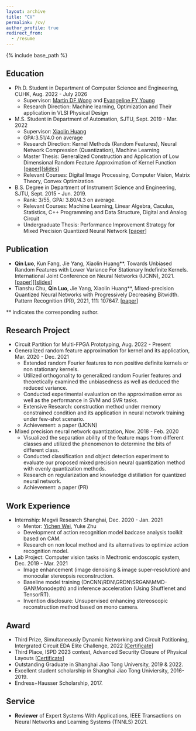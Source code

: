 ```yaml
---
layout: archive
title: "CV"
permalink: /cv/
author_profile: true
redirect_from:
  - /resume
---
```


{% include base_path %}

Education
------
+ Ph.D. Student in Department of Computer Science and Engineering, CUHK, Aug. 2022 - July 2026
   + Supervisor: [Martin DF Wong](https://ece.illinois.edu/about/directory/faculty/mdfwong) and [Evangeline FY Young](http://www.cse.cuhk.edu.hk/~fyyoung/)
   + Research Direction: Machine learning, Optimization and Their application in VLSI Physical Design
+ M.S. Student in Department of Automation, SJTU, Sept. 2019 - Mar. 2022
   + Supervisor: [Xiaolin Huang](https://automation.sjtu.edu.cn/xiaolin)
   + GPA:3.51/4.0 on average
   + Research Direction: Kernel Methods (Random Features), Neural Network Compression (Quantization), Machine Learning
   + Master Thesis: Generalized Construction and Application of Low Dimensional Random Feature Approximation of Kernel Function [[paper](https://drive.google.com/file/d/1sKAXCBjSO1FvcKwXsUAQQulff_f1ZbZJ/view?usp=sharing)][[slides](https://drive.google.com/file/d/1W8qjp79tzFN9F7hexV89leeMYUZSgN9d/view?usp=sharing)]
   + Relevant Courses: Digital Image Processing, Computer Vision, Matrix Theory, Convex Optimization
+ B.S. Degree in Department of Instrument Science and Engineering, SJTU, Sept. 2015 - Jun. 2019.
   + Rank: 3/55, GPA: 3.80/4.3 on average.
   + Relevant Courses: Machine Learning, Linear Algebra, Caculus, Statistics, C++ Programming and Data Structure, Digital and Analog Circuit
   + Undergraduate Thesis: Performance Improvement Strategy for Mixed Precision Quantized Neural Network [[paper](https://drive.google.com/file/d/1Dl_F9pLoDUTiqUdED9yzPPgcNDKzPWNu/view?usp=sharing)]

Publication
------
+ **Qin Luo**, Kun Fang, Jie Yang, Xiaolin Huang\*\*. Towards Unbiased Random Features with Lower Variance For Stationary Indefinite Kernels. International Joint Conference on Neural Networks (IJCNN), 2021. [[paper](https://ieeexplore.ieee.org/document/9533863)][[[slides](https://drive.google.com/file/d/1tkrcO1uE_ONpqyFeJon7XAjj5pKHPaRS/view?usp=sharing)]
+ Tianshu Chu, **Qin Luo**, Jie Yang, Xiaolin Huang\*\*, Mixed-precision Quantized Neural Networks with Progressively Decreasing Bitwidth. Pattern Recognition (PR), 2021, 111: 107647. [[paper](https://www.sciencedirect.com/science/article/pii/S0031320320304507)]

\*\* indicates the corresponding author.

Research Project
-----
+ Circuit Partition for Multi-FPGA Prototyping, Aug. 2022 - Present
+ Generalized random feature approximation for kernel and its application, Mar. 2020 - Dec. 2021
  + Extended random Fourier features to non positive definite kernels or non stationary kernels.
  + Utilized orthogonality to generalized random Fourier features and theoretically examined the unbiasedness as well as deduced the reduced variance.
  + Conducted experimental evaluation on the approximation error as well as the performance in SVM and SVR tasks.
  + Extensive Research: construction method under memory constrained condition and its application in neural network training under few-shot scenario.
  + Achievement: a paper (IJCNN)
+ Mixed precision neural network quantization, Nov. 2018 - Feb. 2020
  + Visualized the separation ability of the feature maps from different classes and utilized the phenomenon to determine the bits of different class.
  + Conducted classification and object detection experiment to evaluate our proposed mixed precision neural quantization method with evenly quantization methods.
  + Research on regularization and knowledge distillation for quantized neural network.
  + Achievement: a paper (PR)

Work Experience
-----
+ Internship: Megvii Research Shanghai, Dec. 2020 - Jan. 2021
   + Mentor: [Yichen Wei](https://yichenwei.github.io/), Yuke Zhu
   + Development of action recognition model badcase analysis toolkit based on CAM.
   + Research on non local method and its alternatives to optimize action recognition model.
+ Lab Project: Computer vision tasks in Medtronic endoscopic system, Dec. 2019 - Mar. 2021
   + Image enhancement (image denoising & image super-resolution) and monocular stereopsis reconstruction.
   + Baseline model training (DnCNN\RDN\GRDN\SRGAN\MMD-GAN\Monodepth) and inference acceleration (Using Shufflenet and TensorRT).
   + Invention disclosure: Unsupervised enhancing stereoscopic reconstruction method based on mono camera.

Award
------
+ Third Prize, Simultaneously Dynamic Networking and Circuit Patitioning, Intergrated Circuit EDA Elite Challenge, 2022 [[Certificate](https://drive.google.com/file/d/1ODlfR_K2b-DMyfWk4ZeYKI8Ps-AonyGf/view?usp=sharing)]
+ Third Place, ISPD 2023 contest, Advanced Security Closure of Physical Layouts [[Certificate](https://drive.google.com/file/d/1MY3viRyMOynIdfvqlOzJRhXr-LlGw9BM/view?usp=sharing)]
+ Outstanding Graduate in Shanghai Jiao Tong University, 2019 & 2022.
+ Excellent student scholarship in Shanghai Jiao Tong Univiersity, 2016-2019.
+ Endress+Hausser Scholarship, 2017.

Service
------
+ **Reviewer** of Expert Systems With Applications, IEEE Transactions on Neural Networks and Learning Systems (TNNLS) 2021.
